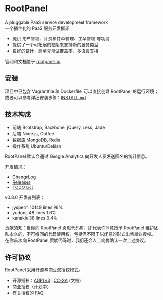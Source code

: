 # RootPanel
A pluggable PaaS service development framework  
一个插件化的 PaaS 服务开发框架

* 提供 用户管理、计费和订单管理、工单管理 等功能
* 提供了一个可拓展的框架来支持新的服务类型
* 良好的设计，高单元测试覆盖率，多语言支持

官网和文档位于 [rootpanel.io](http://rootpanel.io/docs/).

## 安装

项目中已包含 Vagrantfile 和 Dockerfile, 可以直接创建 RootPanel 的运行环境；或者可以参考详细安装步骤：[INSTALL.md](https://github.com/jysperm/RootPanel/blob/master/INSTALL.md)

## 技术构成

* 前端 Bootstrap, Backbone, jQuery, Less, Jade
* 后端 Node.js, Coffee
* 数据库 MongoDB, Redis
* 操作系统 Ubuntu/Debian

RootPanel 默认会通过 Google Analytics 向开发人员发送匿名的统计信息。

开发情况：

* [ChangeLog](https://github.com/jysperm/RootPanel/blob/master/CHANGELOG.md)
* [Releases](https://github.com/jysperm/RootPanel/releases)
* [TODO List](https://github.com/jysperm/RootPanel/labels/TODO)

v0.8.0 开发者列表：

* jysperm 10149 lines 98%
* yudong 48 lines 1.6%
* kanakin 38 lines 0.4%

贡献须知：当你向 RootPanel 贡献代码时，即代表你同意授予 RootPanel 维护团队永久的，不可撤回的代码使用权，包括但不限于以闭源的形式出售商业授权。
在你首次向 RootPanel 贡献代码时，我们还会人工向你确认一次上述协议。

## 许可协议
RootPanel 采用开源与商业双授权模式。

* 开源授权：[AGPLv3](https://github.com/jysperm/RootPanel/blob/master/LICENSE) | [CC-SA](http://creativecommons.org/licenses/sa/1.0) (文档)
* 商业授权（计划中）
* 有关授权的 [FAQ](https://github.com/jysperm/RootPanel/wiki/%E5%B8%B8%E8%A7%81%E9%97%AE%E9%A2%98#%E6%8E%88%E6%9D%83)
